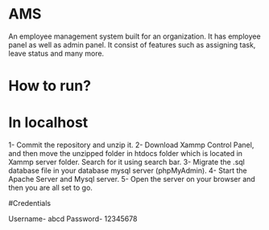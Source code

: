 # AMS
An employee management system built for an organization.
It has employee panel as well as admin panel.
It consist of features such as assigning task, leave status and many more.

# How to run?

# In localhost

1- Commit the repository and unzip it.
2- Download Xammp Control Panel, and then move the unzipped folder in htdocs folder which is located in Xammp server folder. Search for it using search bar.
3- Migrate the .sql database file in your database mysql server (phpMyAdmin).
4- Start the Apache Server and Mysql server.
5- Open the server on  your browser and then you are all set to go.

#Credentials

Username- abcd
Password- 12345678
